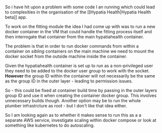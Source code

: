 So i have hit upon a problem with some code I an running which could lead to complexities in the organisation of the [[Hypatia Health|Hypatia Health beta]] app.

To work on the fitting module the idea I had come up with was to run a new docker container in the VM that could handle the fitting process itself and then interrogate that container from the main hypatiahealth container.

The problem is that in order to run docker commands from within a container on _sibling_ containers on the main machine we need to mount the docker socket from the outside machine inside the container.

Given the hypatiahealth container is set up to run as a non-privileged user they need to be added to the docker user group to work with the socket. **However** the group ID within the container will not necessarily be the same as the group ID in the outer layer - leading to permission issues.

So - this could be fixed at container build time by passing in the outer layers group ID and use it when creating the container docker group. This involves unnecessary builds though. Another option may be to run the whole plumber infrastrcture as root - but I don't like that idea either.

So I am looking again as to whether it makes sense to run this as a a separate AWS service, investigate scaling within docker compose or look at something like kubernetes to do autoscaling.